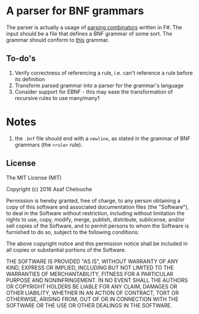 # A parser for BNF grammars

The parser is actually a usage of [parsing combinators](https://github.com/asafch/PCfs) written in F#.
The input should be a file that defines a BNF grammar of some sort. The grammar should conform to [this](https://en.wikipedia.org/wiki/Backus%E2%80%93Naur_Form#Further_examples) grammar.

## To-do's

1. Verify correctness of referencing a rule, i.e. can't reference a rule before its definition
2. Transform parsed grammar into a parser for the grammar's language
3. Consider support for EBNF - this may ease the transformation of recursive rules to use many/many1

# Notes
1. the `.bnf` file should end with a `newline`, as stated in the grammar of BNF grammars (the `<rule>` rule).

## License

The MIT License (MIT)

Copyright (c) 2016 Asaf Chelouche

Permission is hereby granted, free of charge, to any person obtaining a copy
of this software and associated documentation files (the "Software"), to deal
in the Software without restriction, including without limitation the rights
to use, copy, modify, merge, publish, distribute, sublicense, and/or sell
copies of the Software, and to permit persons to whom the Software is
furnished to do so, subject to the following conditions:

The above copyright notice and this permission notice shall be included in all
copies or substantial portions of the Software.

THE SOFTWARE IS PROVIDED "AS IS", WITHOUT WARRANTY OF ANY KIND, EXPRESS OR
IMPLIED, INCLUDING BUT NOT LIMITED TO THE WARRANTIES OF MERCHANTABILITY,
FITNESS FOR A PARTICULAR PURPOSE AND NONINFRINGEMENT. IN NO EVENT SHALL THE
AUTHORS OR COPYRIGHT HOLDERS BE LIABLE FOR ANY CLAIM, DAMAGES OR OTHER
LIABILITY, WHETHER IN AN ACTION OF CONTRACT, TORT OR OTHERWISE, ARISING FROM,
OUT OF OR IN CONNECTION WITH THE SOFTWARE OR THE USE OR OTHER DEALINGS IN THE
SOFTWARE.
